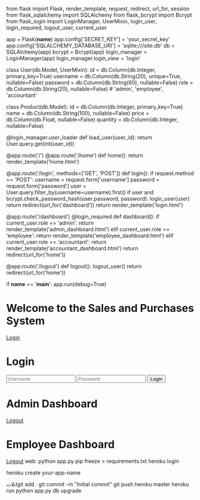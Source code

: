 from flask import Flask, render_template, request, redirect, url_for, session
from flask_sqlalchemy import SQLAlchemy
from flask_bcrypt import Bcrypt
from flask_login import LoginManager, UserMixin, login_user, login_required, logout_user, current_user

app = Flask(__name__)
app.config['SECRET_KEY'] = 'your_secret_key'
app.config['SQLALCHEMY_DATABASE_URI'] = 'sqlite:///site.db'
db = SQLAlchemy(app)
bcrypt = Bcrypt(app)
login_manager = LoginManager(app)
login_manager.login_view = 'login'

class User(db.Model, UserMixin):
    id = db.Column(db.Integer, primary_key=True)
    username = db.Column(db.String(20), unique=True, nullable=False)
    password = db.Column(db.String(60), nullable=False)
    role = db.Column(db.String(20), nullable=False)  # 'admin', 'employee', 'accountant'

class Product(db.Model):
    id = db.Column(db.Integer, primary_key=True)
    name = db.Column(db.String(100), nullable=False)
    price = db.Column(db.Float, nullable=False)
    quantity = db.Column(db.Integer, nullable=False)

@login_manager.user_loader
def load_user(user_id):
    return User.query.get(int(user_id))

@app.route('/')
@app.route('/home')
def home():
    return render_template('home.html')

@app.route('/login', methods=['GET', 'POST'])
def login():
    if request.method == 'POST':
        username = request.form['username']
        password = request.form['password']
        user = User.query.filter_by(username=username).first()
        if user and bcrypt.check_password_hash(user.password, password):
            login_user(user)
            return redirect(url_for('dashboard'))
    return render_template('login.html')

@app.route('/dashboard')
@login_required
def dashboard():
    if current_user.role == 'admin':
        return render_template('admin_dashboard.html')
    elif current_user.role == 'employee':
        return render_template('employee_dashboard.html')
    elif current_user.role == 'accountant':
        return render_template('accountant_dashboard.html')
    return redirect(url_for('home'))

@app.route('/logout')
def logout():
    logout_user()
    return redirect(url_for('home'))

if __name__ == '__main__':
    app.run(debug=True)
<!DOCTYPE html>
<html>
<head>
    <title>Home</title>
</head>
<body>
    <h1>Welcome to the Sales and Purchases System</h1>
    <a href="{{ url_for('login') }}">Login</a>
</body>
</html>
<!DOCTYPE html>
<html>
<head>
    <title>Login</title>
</head>
<body>
    <h1>Login</h1>
    <form method="POST">
        <input type="text" name="username" placeholder="Username" required>
        <input type="password" name="password" placeholder="Password" required>
        <button type="submit">Login</button>
    </form>
</body>
</html>
<!DOCTYPE html>
<html>
<head>
    <title>Admin Dashboard</title>
</head>
<body>
    <h1>Admin Dashboard</h1>
    <a href="{{ url_for('logout') }}">Logout</a>
</body>
</html><!DOCTYPE html>
<html>
<head>
    <title>Employee Dashboard</title>
</head>
<body>
    <h1>Employee Dashboard</h1>
    <a href="{{ url_for('logout') }}">Logout</a>
</body>
</html>
web: python app.py
pip freeze > requirements.txt
heroku login

heroku create your-app-name

اتلاتgit add .
git commit -m "Initial commit"
git push heroku master
heroku run python app.py db upgrade
